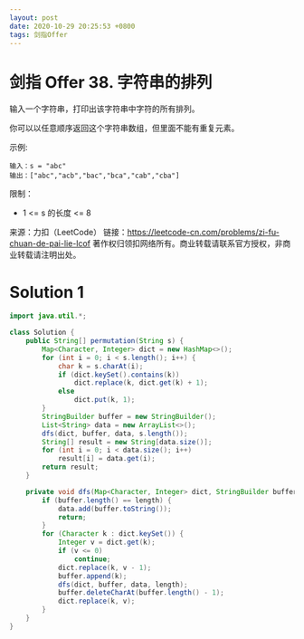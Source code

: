 ```yaml
---
layout: post
date: 2020-10-29 20:25:53 +0800
tags: 剑指Offer
---
```


# 剑指 Offer 38. 字符串的排列

输入一个字符串，打印出该字符串中字符的所有排列。

你可以以任意顺序返回这个字符串数组，但里面不能有重复元素。

示例:
```
输入：s = "abc"
输出：["abc","acb","bac","bca","cab","cba"]
```
限制：
+ 1 <= s 的长度 <= 8

来源：力扣（LeetCode）
链接：https://leetcode-cn.com/problems/zi-fu-chuan-de-pai-lie-lcof
著作权归领扣网络所有。商业转载请联系官方授权，非商业转载请注明出处。

# Solution 1
``` java
import java.util.*;

class Solution {
    public String[] permutation(String s) {
        Map<Character, Integer> dict = new HashMap<>();
        for (int i = 0; i < s.length(); i++) {
            char k = s.charAt(i);
            if (dict.keySet().contains(k))
                dict.replace(k, dict.get(k) + 1);
            else
                dict.put(k, 1);
        }
        StringBuilder buffer = new StringBuilder();
        List<String> data = new ArrayList<>();
        dfs(dict, buffer, data, s.length());
        String[] result = new String[data.size()];
        for (int i = 0; i < data.size(); i++)
            result[i] = data.get(i);
        return result;
    }

    private void dfs(Map<Character, Integer> dict, StringBuilder buffer, List<String> data, int length) {
        if (buffer.length() == length) {
            data.add(buffer.toString());
            return;
        }
        for (Character k : dict.keySet()) {
            Integer v = dict.get(k);
            if (v <= 0)
                continue;
            dict.replace(k, v - 1);
            buffer.append(k);
            dfs(dict, buffer, data, length);
            buffer.deleteCharAt(buffer.length() - 1);
            dict.replace(k, v);
        }
    }
}
```